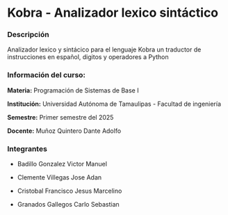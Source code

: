 # Kobra - Analizador lexico sintáctico #

### Descripción ###

Analizador lexico y sintácico para el lenguaje Kobra un traductor de instrucciones en español, digitos y operadores a Python 

### Información del curso: ###
  
**Materia:** Programación de Sistemas de Base I
  
**Institución:** Universidad Autónoma de Tamaulipas - Facultad de ingeniería
  
**Semestre:** Primer semestre del 2025
  
**Docente:** Muñoz Quintero Dante Adolfo

### Integrantes ###

- Badillo Gonzalez Victor Manuel

- Clemente Villegas Jose Adan

- Cristobal Francisco Jesus Marcelino

- Granados Gallegos Carlo Sebastian

